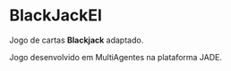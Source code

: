 # BlackJackEI

Jogo de cartas **Blackjack** adaptado.

Jogo desenvolvido em MultiAgentes na plataforma JADE.
